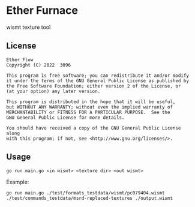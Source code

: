 # Ether Furnace
wismt texture tool

## License

    Ether Flow
    Copyright (C) 2022  3096

    This program is free software; you can redistribute it and/or modify
    it under the terms of the GNU General Public License as published by
    the Free Software Foundation; either version 2 of the License, or
    (at your option) any later version.

    This program is distributed in the hope that it will be useful,
    but WITHOUT ANY WARRANTY; without even the implied warranty of
    MERCHANTABILITY or FITNESS FOR A PARTICULAR PURPOSE.  See the
    GNU General Public License for more details.

    You should have received a copy of the GNU General Public License along
    with this program; if not, see <http://www.gnu.org/licenses/>.

## Usage

    go run main.go <in wismt> <texture dir> <out wismt>

Example:

    go run main.go ./test/formats_testdata/wismt/pc079404.wismt ./test/commands_testdata/msrd-replaced-textures ./output.wismt

